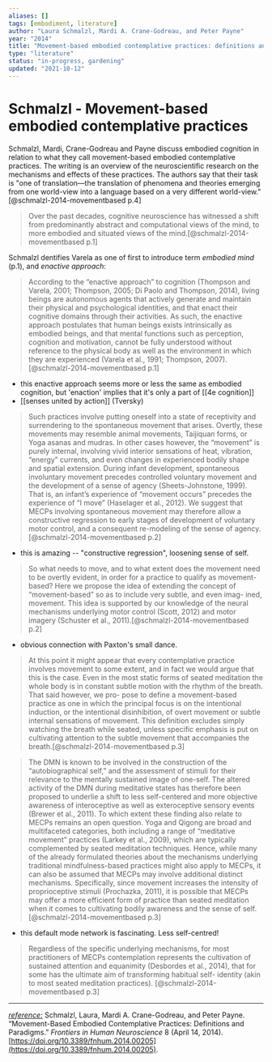 ```yaml
---
aliases: []
tags: [embodiment, literature]
author: "Laura Schmalzl, Mardi A. Crane-Godreau, and Peter Payne"
year: "2014"
title: "Movement-based embodied contemplative practices: definitions and paradigms"
type: "literature"
status: "in-progress, gardening"
updated: "2021-10-12"
---
```


#  Schmalzl - Movement-based embodied contemplative practices

Schmalzl, Mardi, Crane-Godreau and Payne discuss embodied cognition in relation to what they call movement-based embodied contemplative practices. The writing is an overview of the neuroscientific research on the mechanisms and effects of these practices. The authors say that their task is "one of translation—the translation of phenomena and theories emerging from one world-view into a language based on a very different world-view."[@schmalzl-2014-movementbased p.4]

> Over the past decades, cognitive neuroscience has witnessed a shift from predominantly abstract and computational views of the mind, to more embodied and situated views of the mind.[@schmalzl-2014-movementbased p.1]

Schmalzl dentifies Varela as one of first to introduce term _embodied mind_ (p.1), and _enactive approach_:

> According to the “enactive approach” to cognition (Thompson and Varela, 2001; Thompson, 2005; Di Paolo and Thompson, 2014), living beings are autonomous agents that actively generate and maintain their physical and psychological identities, and that enact their cognitive domains through their activities. As such, the enactive approach postulates that human beings exists intrinsically as embodied beings, and that mental functions such as perception, cognition and motivation, cannot be fully understood without reference to the physical body as well as the environment in which they are experienced (Varela et al., 1991; Thompson, 2007).[@schmalzl-2014-movementbased p.1]

- this enactive approach seems more or less the same as embodied cognition, but 'enaction' implies that it's only a part of [[4e cognition]]
- [[senses united by action]] (Tversky)

> Such practices involve putting oneself into a state of receptivity and surrendering to the spontaneous movement that arises. Overtly, these movements may resemble animal movements, Taijiquan forms, or Yoga asanas and mudras. In other cases however, the “movement” is purely internal, involving vivid interior sensations of heat, vibration, “energy” currents, and even changes in experienced bodily shape and spatial extension. During infant development, spontaneous involuntary movement precedes controlled voluntary movement and the development of a sense of agency (Sheets-Johnstone, 1999). That is, an infant’s experience of “movement occurs” precedes the experience of “I move” (Haselager et al., 2012). We suggest that MECPs involving spontaneous movement may therefore allow a constructive regression to early stages of development of voluntary motor control, and a consequent re-modeling of the sense of agency.[@schmalzl-2014-movementbased p.2]

- this is amazing -- "constructive regression", loosening sense of self. 


> So what needs to move, and to what extent does the movement need to be overtly evident, in order for a practice to qualify as movement- based? Here we propose the idea of extending the concept of “movement-based” so as to include very subtle, and even imag- ined, movement. This idea is supported by our knowledge of the neural mechanisms underlying motor control (Scott, 2012) and motor imagery (Schuster et al., 2011).[@schmalzl-2014-movementbased p.2]

- obvious connection with Paxton's small dance.

> At this point it might appear that every contemplative practice involves movement to some extent, and in fact we would argue that this is the case. Even in the most static forms of seated meditation the whole body is in constant subtle motion with the rhythm of the breath. That said however, we pro- pose to define a movement-based practice as one in which the principal focus is on the intentional induction, or the intentional disinhibition, of overt movement or subtle internal sensations of movement. This definition excludes simply watching the breath while seated, unless specific emphasis is put on cultivating attention to the subtle movement that accompanies the breath.[@schmalzl-2014-movementbased p.3]

> The DMN is known to be involved in the construction of the “autobiographical self,” and the assessment of stimuli for their relevance to the mentally sustained image of one-self. The altered activity of the DMN during meditative states has therefore been proposed to underlie a shift to less self-centered and more objective awareness of interoceptive as well as exteroceptive sensory events (Brewer et al., 2011). To which extent these finding also relate to MECPs remains an open question. Yoga and Qigong are broad and multifaceted categories, both including a range of “meditative movement” practices (Larkey et al., 2009), which are typically complemented by seated meditation techniques. Hence, while many of the already formulated theories about the mechanisms underlying traditional mindfulness-based practices might also apply to MECPs, it can also be assumed that MECPs may involve additional distinct mechanisms. Specifically, since movement increases the intensity of proprioceptive stimuli (Prochazka, 2011), it is possible that MECPs may offer a more efficient form of practice than seated meditation when it comes to cultivating bodily awareness and the sense of self.[@schmalzl-2014-movementbased p.3]

- this default mode network is fascinating. Less self-centred! 

> Regardless of the specific underlying mechanisms, for most practitioners of MECPs contemplation represents the cultivation of sustained attention and equanimity (Desbordes et al., 2014), that for some has the ultimate aim of transforming habitual self- identity (akin to most seated meditation practices). [@schmalzl-2014-movementbased p.3]



---

_[reference:](x-devonthink-item://582306DA-159B-44F3-8AED-DBC056525579)_ Schmalzl, Laura, Mardi A. Crane-Godreau, and Peter Payne. “Movement-Based Embodied Contemplative Practices: Definitions and Paradigms.” _Frontiers in Human Neuroscience_ 8 (April 14, 2014). [https://doi.org/10.3389/fnhum.2014.00205](https://doi.org/10.3389/fnhum.2014.00205).